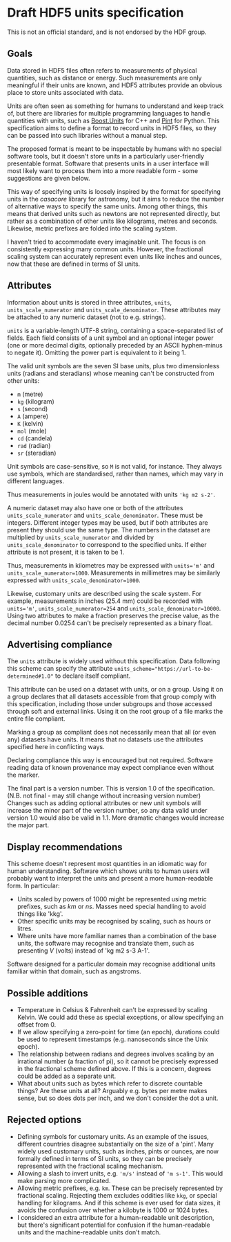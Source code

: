 # Draft HDF5 units specification

This is not an official standard, and is not endorsed by the HDF group.

## Goals

Data stored in HDF5 files often refers to measurements of physical quantities,
such as distance or energy. Such measurements are only meaningful if their units
are known, and HDF5 attributes provide an obvious place to store units associated
with data.

Units are often seen as something for humans to understand and keep track of,
but there are libraries for multiple programming languages to handle
quantities with units, such as [Boost.Units](http://boost.org/libs/units)
for C++ and [Pint](https://pypi.org/project/Pint/) for Python.
This specification aims to define a format to record units in HDF5 files,
so they can be passed into such libraries without a manual step.

The proposed format is meant to be inspectable by humans with no special
software tools, but it doesn't store units in a particularly user-friendly
presentable format. Software that presents units in a user interface
will most likely want to process them into a more readable form -
some suggestions are given below.

This way of specifying units is loosely inspired by the format for specifying
units in the *casacore* library for astronomy, but it aims to
reduce the number of alternative ways to specify the same units.
Among other things, this means that derived units such as newtons are
not represented directly, but rather as a combination of other units
like kilograms, metres and seconds.
Likewise, metric prefixes are folded into the scaling system.

I haven't tried to accommodate every imaginable unit.
The focus is on consistently expressing many common units.
However, the fractional scaling system can accurately represent
even units like inches and ounces, now that these are defined
in terms of SI units.

## Attributes

Information about units is stored in three attributes, `units`,
`units_scale_numerator` and `units_scale_denominator`.
These attributes may be attached to any numeric dataset (not to e.g. strings).

`units` is a variable-length UTF-8 string, containing a space-separated list of fields.
Each field consists of a unit symbol and an optional integer power
(one or more decimal digits, optionally preceded by an ASCII hyphen-minus to negate it).
Omitting the power part is equivalent to it being 1.

The valid unit symbols are the seven SI base units, plus two dimensionless units
(radians and steradians) whose meaning can't be constructed from other units:

- `m` (metre)
- `kg` (kilogram)
- `s` (second)
- `A` (ampere)
- `K` (kelvin)
- `mol` (mole)
- `cd` (candela)
- `rad` (radian)
- `sr` (steradian)

Unit symbols are case-sensitive, so `M` is not valid, for instance.
They always use symbols, which are standardised, rather than names, which may vary
in different languages.

Thus measurements in joules would be annotated with units `'kg m2 s-2'`.

A numeric dataset may also have one or both of the attributes `units_scale_numerator`
and `units_scale_denominator`. These must be integers. Different integer types may be
used, but if both attributes are present they should use the same type.
The numbers in the dataset are multiplied by `units_scale_numerator` and divided by
`units_scale_denominator` to correspond to the specified units. If either attribute
is not present, it is taken to be 1.

Thus, measurements in kilometres may be expressed with `units='m'` and
`units_scale_numerator=1000`.
Measurements in millimetres may be similarly expressed with `units_scale_denominator=1000`.

Likewise, customary units are described using the scale system.
For example, measurements in inches (25.4 mm) could be recorded
with `units='m'`, `units_scale_numerator=254` and `units_scale_denominator=10000`.
Using two attributes to make a fraction preserves the precise value, as the decimal
number 0.0254 can't be precisely represented as a binary float.

## Advertising compliance

The `units` attribute is widely used without this specification.
Data following this scheme can specify the attribute
`units_scheme="https://url-to-be-determined#1.0"` to declare itself compliant.

This attribute can be used on a dataset with units, or on a group.
Using it on a group declares that all datasets accessible from
that group comply with this specification, including those under
subgroups and those accessed through soft and external links.
Using it on the root group of a file marks the entire file
compliant.

Marking a group as compliant does not necessarily mean that all
(or even any) datasets have units. It means that no datasets use
the attributes specified here in conflicting ways.

Declaring compliance this way is encouraged but not required.
Software reading data of known provenance may expect compliance
even without the marker.

The final part is a version number. This is version 1.0 of the specification.
(N.B. not final - may still change without increasing version number)
Changes such as adding optional attributes or new unit symbols will increase the minor
part of the version number, so any data valid under version 1.0 would also be valid in 1.1.
More dramatic changes would increase the major part.

## Display recommendations

This scheme doesn't represent most quantities in an idiomatic way for human understanding.
Software which shows units to human users will probably want to interpret the
units and present a more human-readable form. In particular:

- Units scaled by powers of 1000 might be represented using metric prefixes,
  such as *km* or *ns*. Masses need special handling to avoid things like
  'kkg'.
- Other specific units may be recognised by scaling, such as hours or litres.
- Where units have more familiar names than a combination of the base units,
  the software may recognise and translate them, such as presenting *V* (volts)
  instead of 'kg m2 s-3 A-1'.

Software designed for a particular domain may recognise additional units
familiar within that domain, such as angstroms.

## Possible additions

- Temperature in Celsius & Fahrenheit can't be expressed by scaling Kelvin.
  We could add these as special exceptions, or allow specifying an offset from 0.
- If we allow specifying a zero-point for time (an epoch), durations could be used to
  represent timestamps (e.g. nanoseconds since the Unix epoch).
- The relationship between radians and degrees involves scaling by an irrational number
  (a fraction of pi), so it cannot be precisely expressed in the fractional scheme
  defined above. If this is a concern, degrees could be added as a separate unit.
- What about units such as bytes which refer to discrete countable things?
  Are these units at all? Arguably e.g. bytes per metre makes sense, but
  so does dots per inch, and we don't consider the dot a unit.

## Rejected options

- Defining symbols for customary units. As an example of the issues, different
  countries disagree substantially on the size of a 'pint'. Many widely used
  customary units, such as inches, pints or ounces, are now formally defined
  in terms of SI units, so they can be precisely represented with the fractional
  scaling mechanism.
- Allowing a slash to invert units, e.g. `'m/s'` instead of `'m s-1'`.
  This would make parsing more complicated.
- Allowing metric prefixes, e.g. `km`. These can be precisely represented by
  fractional scaling. Rejecting them excludes oddities like `kkg`, or
  special handling for kilograms. And if this scheme is ever used for data
  sizes, it avoids the confusion over whether a kilobyte is 1000 or 1024
  bytes.
- I considered an extra attribute for a human-readable unit description,
  but there's significant potential for confusion if the human-readable
  units and the machine-readable units don't match.

